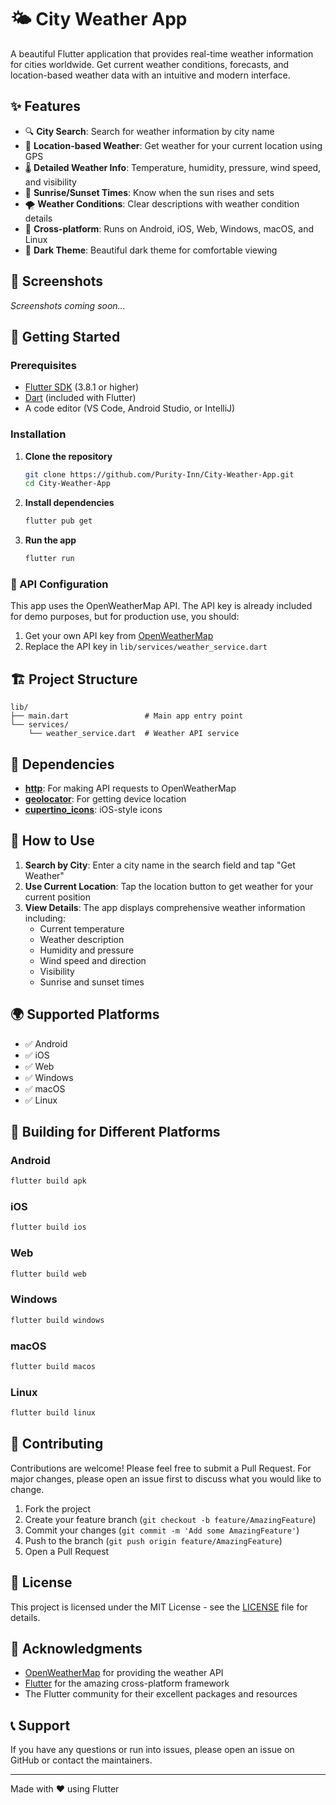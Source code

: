 # 🌤️ City Weather App

A beautiful Flutter application that provides real-time weather information for cities worldwide. Get current weather conditions, forecasts, and location-based weather data with an intuitive and modern interface.

## ✨ Features

- 🔍 **City Search**: Search for weather information by city name
- 📍 **Location-based Weather**: Get weather for your current location using GPS
- 🌡️ **Detailed Weather Info**: Temperature, humidity, pressure, wind speed, and visibility
- 🌅 **Sunrise/Sunset Times**: Know when the sun rises and sets
- 🌪️ **Weather Conditions**: Clear descriptions with weather condition details
- 📱 **Cross-platform**: Runs on Android, iOS, Web, Windows, macOS, and Linux
- 🌙 **Dark Theme**: Beautiful dark theme for comfortable viewing

## 📱 Screenshots

*Screenshots coming soon...*

## 🚀 Getting Started

### Prerequisites

- [Flutter SDK](https://flutter.dev/docs/get-started/install) (3.8.1 or higher)
- [Dart](https://dart.dev/get-dart) (included with Flutter)
- A code editor (VS Code, Android Studio, or IntelliJ)

### Installation

1. **Clone the repository**
   ```bash
   git clone https://github.com/Purity-Inn/City-Weather-App.git
   cd City-Weather-App
   ```

2. **Install dependencies**
   ```bash
   flutter pub get
   ```

3. **Run the app**
   ```bash
   flutter run
   ```

### 🔑 API Configuration

This app uses the OpenWeatherMap API. The API key is already included for demo purposes, but for production use, you should:

1. Get your own API key from [OpenWeatherMap](https://openweathermap.org/api)
2. Replace the API key in `lib/services/weather_service.dart`

## 🏗️ Project Structure

```
lib/
├── main.dart                 # Main app entry point
└── services/
    └── weather_service.dart  # Weather API service
```

## 🔧 Dependencies

- **[http](https://pub.dev/packages/http)**: For making API requests to OpenWeatherMap
- **[geolocator](https://pub.dev/packages/geolocator)**: For getting device location
- **[cupertino_icons](https://pub.dev/packages/cupertino_icons)**: iOS-style icons

## 🎯 How to Use

1. **Search by City**: Enter a city name in the search field and tap "Get Weather"
2. **Use Current Location**: Tap the location button to get weather for your current position
3. **View Details**: The app displays comprehensive weather information including:
   - Current temperature
   - Weather description
   - Humidity and pressure
   - Wind speed and direction
   - Visibility
   - Sunrise and sunset times

## 🌍 Supported Platforms

- ✅ Android
- ✅ iOS
- ✅ Web
- ✅ Windows
- ✅ macOS
- ✅ Linux

## 🔧 Building for Different Platforms

### Android
```bash
flutter build apk
```

### iOS
```bash
flutter build ios
```

### Web
```bash
flutter build web
```

### Windows
```bash
flutter build windows
```

### macOS
```bash
flutter build macos
```

### Linux
```bash
flutter build linux
```

## 🤝 Contributing

Contributions are welcome! Please feel free to submit a Pull Request. For major changes, please open an issue first to discuss what you would like to change.

1. Fork the project
2. Create your feature branch (`git checkout -b feature/AmazingFeature`)
3. Commit your changes (`git commit -m 'Add some AmazingFeature'`)
4. Push to the branch (`git push origin feature/AmazingFeature`)
5. Open a Pull Request

## 📝 License

This project is licensed under the MIT License - see the [LICENSE](LICENSE) file for details.

## 🙏 Acknowledgments

- [OpenWeatherMap](https://openweathermap.org/) for providing the weather API
- [Flutter](https://flutter.dev/) for the amazing cross-platform framework
- The Flutter community for their excellent packages and resources

## 📞 Support

If you have any questions or run into issues, please open an issue on GitHub or contact the maintainers.

---

Made with ❤️ using Flutter
